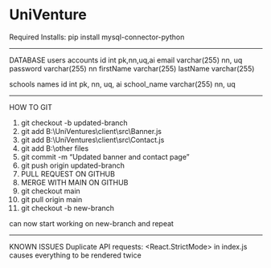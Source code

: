 # UniVenture

Required Installs:
pip install mysql-connector-python

-----------------------------------------------------------------

DATABASE
users
    accounts
        id        int            pk,nn,uq,ai
        email     varchar(255)   nn, uq
        password  varchar(255)   nn
        firstName varchar(255)
        lastName  varchar(255)

schools
    names
        id            int            pk, nn, uq, ai
        school_name   varchar(255)   nn, uq
        

-----------------------------------------------------------------

HOW TO GIT
1. git checkout -b updated-branch
2. git add B:\UniVentures\client\src\Banner.js
2. git add B:\UniVentures\client\src\Contact.js
2. git add B:\other files
3. git commit -m “Updated banner and contact page”
4. git push origin updated-branch
5. PULL REQUEST ON GITHUB
6. MERGE WITH MAIN ON GITHUB
7. git checkout main
8. git pull origin main
9. git checkout -b new-branch


can now start working on new-branch and repeat

------------------------------------------------------------------

KNOWN ISSUES
Duplicate API requests:
    <React.StrictMode> in index.js causes everything to be rendered twice
    
